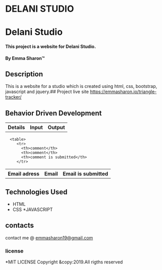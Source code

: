 # DELANI STUDIO

# Delani Studio
#### This project is a website for Delani Studio.
#### By **Emma Sharon**&trade;

## Description
This is a website for a studio which is created using html, css, bootstrap, javascript and jquery.## Project live site
 https://emmasharon.io/triangle-tracker/
## Behavior Driven Development

<table>
   <tr>
     <th>Details</th>
     <th>Input</th>
     <th>Output</th>
   </tr>
   <table>
      <tr>
        <th>Email adress</th>
        <th>Email</th>
        <th>Email is submitted</th>
      </tr>

      <table>
         <tr>
           <th>comment</th>
           <th>comment</th>
           <th>comment is submitted</th>
         </tr>
  </table>   


## Technologies Used
* HTML
* CSS
*JAVASCRIPT
## contacts
contact me @ emmasharon19@gmail.com
### license
*MIT LICENSE
Copyright &copy:2019.All rigths reserved
